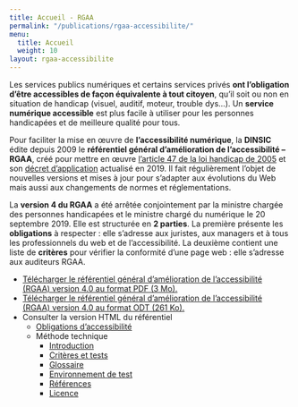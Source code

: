 ```yaml
---
title: Accueil - RGAA
permalink: "/publications/rgaa-accessibilite/"
menu:
  title: Accueil
  weight: 10
layout: rgaa-accessibilite
---
```


Les services publics numériques et certains services privés **ont l’obligation d’être accessibles de façon équivalente à tout citoyen**, qu’il soit ou non en situation de handicap (visuel, auditif, moteur, trouble dys…). Un **service numérique accessible** est plus facile à utiliser pour les personnes handicapées et de meilleure qualité pour tous.

Pour faciliter la mise en œuvre de **l’accessibilité numérique**, la **DINSIC** édite depuis 2009 le **référentiel général d’amélioration de l’accessibilité – RGAA**, créé pour mettre en œuvre [l’article 47 de la loi handicap de 2005](https://www.legifrance.gouv.fr/affichTexteArticle.do?idArticle=LEGIARTI000037388867&cidTexte=LEGITEXT000006051257) et son [décret d’application](https://www.legifrance.gouv.fr/affichTexte.do?cidTexte=JORFTEXT000038811937) actualisé en 2019. Il fait régulièrement l’objet de nouvelles versions et mises à jour pour s’adapter aux évolutions du Web mais aussi aux changements de normes et réglementations.

La **version 4 du RGAA** a été arrêtée conjointement par la ministre chargée des personnes handicapées et le ministre chargé du numérique le 20 septembre 2019. Elle est structurée en **2 parties**. La première présente les **obligations** à respecter : elle s’adresse aux juristes, aux managers et à tous les professionnels du web et de l’accessibilité. La deuxième contient une liste de **critères** pour vérifier la conformité d’une page web : elle s’adresse aux auditeurs RGAA.

* <a href="https://www.numerique.gouv.fr/uploads/RGAA-v4.0.pdf">Télécharger le référentiel général d’amélioration de l’accessibilité (RGAA) version 4.0 au format PDF (3 Mo).</a>
* <a href="https://www.numerique.gouv.fr/uploads/RGAA-v4.0.odt">Télécharger le référentiel général d’amélioration de l’accessibilité (RGAA) version 4.0 au format ODT (261 Ko).</a>
* Consulter la version HTML du référentiel
  * [Obligations d’accessibilité](/publications/rgaa-accessibilite/obligations/)
  * Méthode technique
    * [Introduction](/publications/rgaa-accessibilite/methode/)
    * [Critères et tests](/publications/rgaa-accessibilite/methode/criteres/)
    * [Glossaire](/publications/rgaa-accessibilite/methode/glossaire/)
    * [Environnement de test](/publications/rgaa-accessibilite/methode/environnement/)
    * [Références](/publications/rgaa-accessibilite/methode/reference/)
    * [Licence](/publications/rgaa-accessibilite/methode/licence/)